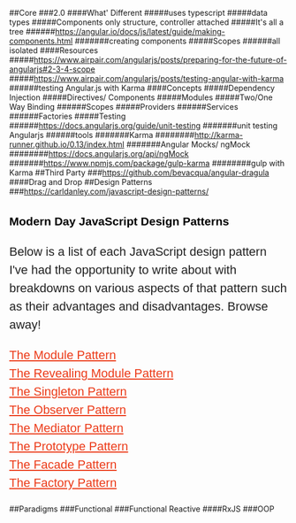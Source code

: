 ##Core
###2.0
####What' Different
#####uses typescript
#####data types
#####Components only structure, controller attached
#####It's all a tree
######https://angular.io/docs/js/latest/guide/making-components.html
#######creating components
#####Scopes
######all isolated
####Resources
#####https://www.airpair.com/angularjs/posts/preparing-for-the-future-of-angularjs#2-3-4-scope
#####https://www.airpair.com/angularjs/posts/testing-angular-with-karma
######testing Angular.js with Karma
####Concepts
#####Dependency Injection
#####Directives/ Components
#####Modules
#####Two/One Way Binding
######Scopes
#####Providers
######Services
######Factories
#####Testing
######https://docs.angularjs.org/guide/unit-testing
#######unit testing Angularjs
######tools
#######Karma
########http://karma-runner.github.io/0.13/index.html
#######Angular Mocks/ ngMock
########https://docs.angularjs.org/api/ngMock
#######https://www.npmjs.com/package/gulp-karma
########gulp with Karma
##Third Party
###https://github.com/bevacqua/angular-dragula
####Drag and Drop
##Design Patterns
###https://carldanley.com/javascript-design-patterns/
<h2 style="font-family: 'Gilda Display', sans-serif; color: rgb(0, 0, 0); line-height: 33px;">Modern Day JavaScript Design Patterns</h2><p style="font-family: 'Gilda Display', sans-serif; color: rgb(34, 34, 34); font-size: 22px; line-height: 33px;">Below is a list of each JavaScript design pattern I've had the opportunity to write about with breakdowns on various aspects of that pattern such as their advantages and disadvantages. Browse away!</p><p style="font-family: 'Gilda Display', sans-serif; color: rgb(34, 34, 34); font-size: 22px; line-height: 33px;"><a href="http://carldanley.com/js-module-pattern/" style="color: rgb(236, 59, 25);">The Module Pattern</a>&nbsp;<br><a href="http://carldanley.com/js-revealing-module-pattern/" style="color: rgb(236, 59, 25);">The Revealing Module Pattern</a>&nbsp;<br><a href="http://carldanley.com/js-singleton-pattern/" style="color: rgb(236, 59, 25);">The Singleton Pattern</a>&nbsp;<br><a href="http://carldanley.com/js-observer-pattern/" style="color: rgb(236, 59, 25);">The Observer Pattern</a>&nbsp;<br><a href="http://carldanley.com/js-mediator-pattern/" style="color: rgb(236, 59, 25);">The Mediator Pattern</a>&nbsp;<br><a href="http://carldanley.com/js-prototype-pattern/" style="color: rgb(236, 59, 25);">The Prototype Pattern</a>&nbsp;<br><a href="http://carldanley.com/js-facade-pattern/" style="color: rgb(236, 59, 25);">The Facade Pattern</a>&nbsp;<br><a href="http://carldanley.com/js-factory-pattern/" style="color: rgb(236, 59, 25);">The Factory Pattern</a></p>
##Paradigms
###Functional
###Functional Reactive
####RxJS
###OOP
